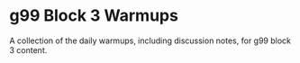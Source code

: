 # g99 Block 3 Warmups

A collection of the daily warmups, including discussion notes, for g99 block 3 content.